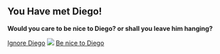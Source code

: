 ## You Have met Diego!
**Would you care to be nice to Diego? or shall you leave him hanging?**


[Ignore Diego](find-swip.md)
<img src="https://images.app.goo.gl/3WWRdCuZ5hWVV1o9A">
[Be nice to Diego](go-parade.md)